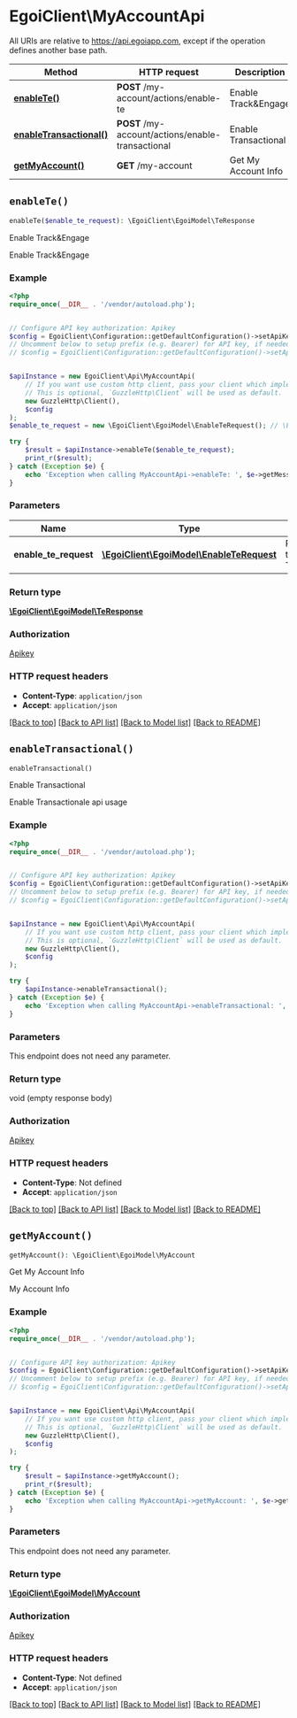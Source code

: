 # EgoiClient\MyAccountApi

All URIs are relative to https://api.egoiapp.com, except if the operation defines another base path.

| Method | HTTP request | Description |
| ------------- | ------------- | ------------- |
| [**enableTe()**](MyAccountApi.md#enableTe) | **POST** /my-account/actions/enable-te | Enable Track&amp;Engage |
| [**enableTransactional()**](MyAccountApi.md#enableTransactional) | **POST** /my-account/actions/enable-transactional | Enable Transactional |
| [**getMyAccount()**](MyAccountApi.md#getMyAccount) | **GET** /my-account | Get My Account Info |


## `enableTe()`

```php
enableTe($enable_te_request): \EgoiClient\EgoiModel\TeResponse
```

Enable Track&Engage

Enable Track&Engage

### Example

```php
<?php
require_once(__DIR__ . '/vendor/autoload.php');


// Configure API key authorization: Apikey
$config = EgoiClient\Configuration::getDefaultConfiguration()->setApiKey('Apikey', 'YOUR_API_KEY');
// Uncomment below to setup prefix (e.g. Bearer) for API key, if needed
// $config = EgoiClient\Configuration::getDefaultConfiguration()->setApiKeyPrefix('Apikey', 'Bearer');


$apiInstance = new EgoiClient\Api\MyAccountApi(
    // If you want use custom http client, pass your client which implements `GuzzleHttp\ClientInterface`.
    // This is optional, `GuzzleHttp\Client` will be used as default.
    new GuzzleHttp\Client(),
    $config
);
$enable_te_request = new \EgoiClient\EgoiModel\EnableTeRequest(); // \EgoiClient\EgoiModel\EnableTeRequest | Parameters for the Tracking&Engage

try {
    $result = $apiInstance->enableTe($enable_te_request);
    print_r($result);
} catch (Exception $e) {
    echo 'Exception when calling MyAccountApi->enableTe: ', $e->getMessage(), PHP_EOL;
}
```

### Parameters

| Name | Type | Description  | Notes |
| ------------- | ------------- | ------------- | ------------- |
| **enable_te_request** | [**\EgoiClient\EgoiModel\EnableTeRequest**](../Model/EnableTeRequest.md)| Parameters for the Tracking&amp;Engage | |

### Return type

[**\EgoiClient\EgoiModel\TeResponse**](../Model/TeResponse.md)

### Authorization

[Apikey](../../README.md#Apikey)

### HTTP request headers

- **Content-Type**: `application/json`
- **Accept**: `application/json`

[[Back to top]](#) [[Back to API list]](../../README.md#endpoints)
[[Back to Model list]](../../README.md#models)
[[Back to README]](../../README.md)

## `enableTransactional()`

```php
enableTransactional()
```

Enable Transactional

Enable Transactionale api usage

### Example

```php
<?php
require_once(__DIR__ . '/vendor/autoload.php');


// Configure API key authorization: Apikey
$config = EgoiClient\Configuration::getDefaultConfiguration()->setApiKey('Apikey', 'YOUR_API_KEY');
// Uncomment below to setup prefix (e.g. Bearer) for API key, if needed
// $config = EgoiClient\Configuration::getDefaultConfiguration()->setApiKeyPrefix('Apikey', 'Bearer');


$apiInstance = new EgoiClient\Api\MyAccountApi(
    // If you want use custom http client, pass your client which implements `GuzzleHttp\ClientInterface`.
    // This is optional, `GuzzleHttp\Client` will be used as default.
    new GuzzleHttp\Client(),
    $config
);

try {
    $apiInstance->enableTransactional();
} catch (Exception $e) {
    echo 'Exception when calling MyAccountApi->enableTransactional: ', $e->getMessage(), PHP_EOL;
}
```

### Parameters

This endpoint does not need any parameter.

### Return type

void (empty response body)

### Authorization

[Apikey](../../README.md#Apikey)

### HTTP request headers

- **Content-Type**: Not defined
- **Accept**: `application/json`

[[Back to top]](#) [[Back to API list]](../../README.md#endpoints)
[[Back to Model list]](../../README.md#models)
[[Back to README]](../../README.md)

## `getMyAccount()`

```php
getMyAccount(): \EgoiClient\EgoiModel\MyAccount
```

Get My Account Info

My Account Info

### Example

```php
<?php
require_once(__DIR__ . '/vendor/autoload.php');


// Configure API key authorization: Apikey
$config = EgoiClient\Configuration::getDefaultConfiguration()->setApiKey('Apikey', 'YOUR_API_KEY');
// Uncomment below to setup prefix (e.g. Bearer) for API key, if needed
// $config = EgoiClient\Configuration::getDefaultConfiguration()->setApiKeyPrefix('Apikey', 'Bearer');


$apiInstance = new EgoiClient\Api\MyAccountApi(
    // If you want use custom http client, pass your client which implements `GuzzleHttp\ClientInterface`.
    // This is optional, `GuzzleHttp\Client` will be used as default.
    new GuzzleHttp\Client(),
    $config
);

try {
    $result = $apiInstance->getMyAccount();
    print_r($result);
} catch (Exception $e) {
    echo 'Exception when calling MyAccountApi->getMyAccount: ', $e->getMessage(), PHP_EOL;
}
```

### Parameters

This endpoint does not need any parameter.

### Return type

[**\EgoiClient\EgoiModel\MyAccount**](../Model/MyAccount.md)

### Authorization

[Apikey](../../README.md#Apikey)

### HTTP request headers

- **Content-Type**: Not defined
- **Accept**: `application/json`

[[Back to top]](#) [[Back to API list]](../../README.md#endpoints)
[[Back to Model list]](../../README.md#models)
[[Back to README]](../../README.md)
